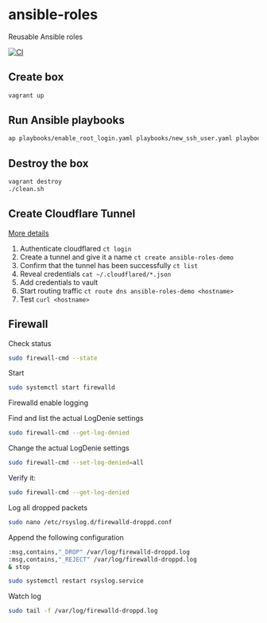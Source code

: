 # ansible-roles
Reusable Ansible roles

[![CI](https://github.com/mucsi96/ansible-roles/actions/workflows/build.yml/badge.svg)](https://github.com/mucsi96/ansible-roles/actions/workflows/build.yml)

## Create box

```bash
vagrant up
```

## Run Ansible playbooks

```bash
ap playbooks/enable_root_login.yaml playbooks/new_ssh_user.yaml playbooks/ssh_hardening.yaml playbooks/update_packages.yaml playbooks/install_kubernetes.yaml playbooks/deploy_kubernetes_demo.yaml playbooks/deploy_cloudflare_tunnel.yaml
```

## Destroy the box

```bash
vagrant destroy
./clean.sh
```

## Create Cloudflare Tunnel

[More details](https://developers.cloudflare.com/cloudflare-one/connections/connect-apps/install-and-setup/tunnel-guide/local/#set-up-a-tunnel-locally-cli-setup)

1. Authenticate cloudflared `ct login`
2. Create a tunnel and give it a name `ct create ansible-roles-demo`
3. Confirm that the tunnel has been successfully `ct list`
4. Reveal credentials `cat ~/.cloudflared/*.json`
5. Add credentials to vault
6. Start routing traffic `ct route dns ansible-roles-demo <hostname>`
7. Test `curl <hostname>`

## Firewall

Check status
```bash
sudo firewall-cmd --state
```

Start
```bash
sudo systemctl start firewalld
```

Firewalld enable logging

Find and list the actual LogDenie settings
```bash
sudo firewall-cmd --get-log-denied
```

Change the actual LogDenie settings
```bash
sudo firewall-cmd --set-log-denied=all
```

Verify it:
```bash
sudo firewall-cmd --get-log-denied
```

Log all dropped packets
```bash
sudo nano /etc/rsyslog.d/firewalld-droppd.conf
```

Append the following configuration
```bash
:msg,contains,"_DROP" /var/log/firewalld-droppd.log
:msg,contains,"_REJECT" /var/log/firewalld-droppd.log
& stop
```

```bash
sudo systemctl restart rsyslog.service
```

Watch log
```bash
sudo tail -f /var/log/firewalld-droppd.log
```